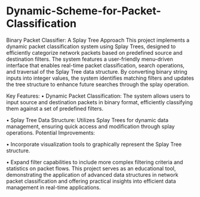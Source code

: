 # Dynamic-Scheme-for-Packet-Classification
Binary Packet Classifier: A Splay Tree Approach
This project implements a dynamic packet classification system using Splay Trees, designed to efficiently categorize network packets based on predefined source and destination filters. The system features a user-friendly menu-driven interface that enables real-time packet classification, search operations, and traversal of the Splay Tree data structure. By converting binary string inputs into integer values, the system identifies matching filters and updates the tree structure to enhance future searches through the splay operation.

Key Features:
•	Dynamic Packet Classification: The system allows users to input source and destination packets in binary format, efficiently classifying them against a set of predefined filters.

•	Splay Tree Data Structure: Utilizes Splay Trees for dynamic data management, ensuring quick access and modification through splay operations.
Potential Improvements:

•	Incorporate visualization tools to graphically represent the Splay Tree structure.

•	Expand filter capabilities to include more complex filtering criteria and statistics on packet flows.
This project serves as an educational tool, demonstrating the application of advanced data structures in network packet classification and offering practical insights into efficient data management in real-time applications.
